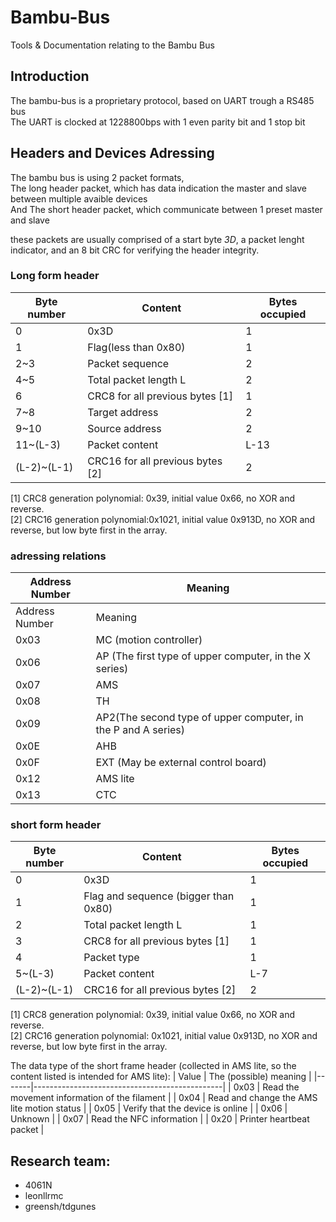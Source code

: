 # Bambu-Bus
Tools &amp; Documentation relating to the Bambu Bus

## Introduction
The bambu-bus is a proprietary protocol, based on UART trough a RS485 bus<br>
The UART is clocked at 1228800bps with 1 even parity bit and 1 stop bit

## Headers and Devices Adressing
The bambu bus is using 2 packet formats,<br>
The long header packet, which has data indication the master and slave between multiple avaible devices<br>
And The short header packet, which communicate between 1 preset master and slave

these packets are usually comprised of a start byte _3D_, a packet lenght indicator, and an 8 bit CRC for verifying the header integrity.<br>

### Long form header

| Byte number | Content                          | Bytes occupied |
|-------------|----------------------------------|----------------|
| 0           | 0x3D                             | 1              |
| 1           | Flag(less than 0x80)             | 1              |
| 2~3         | Packet sequence                  | 2              |
| 4~5         | Total packet length L            | 2              |
| 6           | CRC8 for all previous bytes [1]  | 1              |
| 7~8         | Target address                   | 2              |
| 9~10        | Source address                   | 2              |
| 11~(L-3)    | Packet content                   | L-13           |
| (L-2)~(L-1) | CRC16 for all previous bytes [2] | 2              |

[1] CRC8 generation polynomial: 0x39, initial value 0x66, no XOR and reverse.  
[2] CRC16 generation polynomial:0x1021, initial value 0x913D, no XOR and reverse, but low byte first in the array.

### adressing relations

| Address Number | Meaning                                                       |
|----------------|---------------------------------------------------------------|
| Address Number | Meaning                                                       |
| 0x03           | MC (motion controller)                                        |
| 0x06           | AP (The first type of upper computer, in the X series)        |
| 0x07           | AMS                                                           |
| 0x08           | TH                                                            |
| 0x09           | AP2(The second type of upper computer, in the P and A series) |
| 0x0E           | AHB                                                           |
| 0x0F           | EXT (May be external control board)                           |
| 0x12           | AMS lite                                                      |
| 0x13           | CTC                                                           |

### short form header

| Byte number | Content                              | Bytes occupied |
|-------------|--------------------------------------|----------------|
| 0           | 0x3D                                 | 1              |
| 1           | Flag and sequence (bigger than 0x80) | 1              |
| 2           | Total packet length L                | 1              |
| 3           | CRC8 for all previous bytes [1]      | 1              |
| 4           | Packet type                          | 1              |
| 5~(L-3)     | Packet content                       | L-7            |
| (L-2)~(L-1) | CRC16 for all previous bytes [2]     | 2              |

[1] CRC8 generation polynomial: 0x39, initial value 0x66, no XOR and reverse.<br>
[2] CRC16 generation polynomial: 0x1021, initial value 0x913D, no XOR and reverse, but low byte first in the array.<br>

The data type of the short frame header (collected in AMS lite, so the content listed is intended for AMS lite): 
| Value | The (possible) meaning                        |
|-------|-----------------------------------------------|
| 0x03  | Read the movement information of the filament |
| 0x04  | Read and change the AMS lite motion status    |
| 0x05  | Verify that the device is online              |
| 0x06  | Unknown                                       |
| 0x07  | Read the NFC information                      |
| 0x20  | Printer heartbeat packet                      |



## Research team:
- 4061N
- leonllrmc
- greensh/tdgunes

